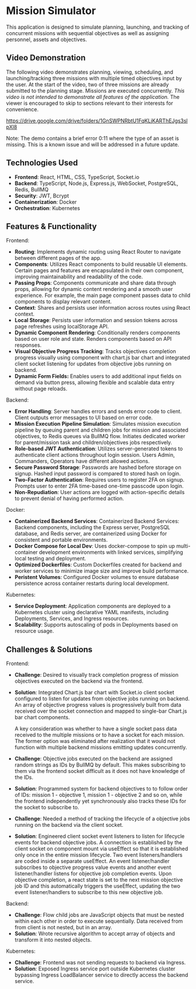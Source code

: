 # Mission Simulator

This application is designed to simulate planning, launching, and tracking of concurrent missions with sequential objectives as well as assigning personnel, assets and objectives.

## Video Demonstration

The following video demonstrates planning, viewing, scheduling, and launching/tracking three missions with multiple timed objectives input by the user. At the start of the video, two of three missions are already submitted to the planning stage. Missions are executed concurrently. *This video is not intended to demonstrate all features of the application.* The viewer is encouraged to skip to sections relevant to their interests for convenience.

https://drive.google.com/drive/folders/1GnSWPNRbtU1FqKLjKARThEJgs3slpXl8

Note: The demo contains a brief error 0:11 where the type of an asset is missing. This is a known issue and will be addressed in a future update.


## Technologies Used

- **Frontend**: React, HTML, CSS, TypeScript, Socket.io
- **Backend**: TypeScript, Node.js, Express.js, WebSocket, PostgreSQL, Redis, BullMQ
- **Security**: JWT, Bcrypt
- **Containerization**: Docker
- **Orchestration**: Kubernetes

## Features & Functionality

Frontend:
- **Routing**: Implements dynamic routing using React Router to navigate between different pages of the app.
- **Components**: Utilizes React components to build reusable UI elements. Certain pages and features are encapsulated in their own component, improving maintainability and readability of the code.
- **Passing Props**: Components communicate and share data through props, allowing for dynamic content rendering and a smooth user experience. For example, the main page component passes data to child components to display relevant content.
- **Context**: Shares and persists user information across routes using React context.
- **Local Storage**: Persists user information and session tokens across page refreshes using localStorage API.
- **Dynamic Component Rendering**: Conditionally renders components based on user role and state. Renders components based on API responses.
- **Visual Objective Progress Tracking**: Tracks objectives completion progress visually using component with chart.js bar chart and integrated client socket listening for updates from objective jobs running on backend.
- **Dynamic Form Fields:** Enables users to add additional input fields on demand via button press, allowing flexible and scalable data entry without page reloads.

Backend:
- **Error Handling**: Server handles errors and sends error code to client. Client outputs error messages to UI based on error code.  
- **Mission Execution Pipeline Simulation**: Simulates mission execution pipeline by queuing parent and children jobs for mission and associated objectives, to Redis queues via BullMQ flow. Initiates dedicated worker for parent/mission task and children/objectives jobs respectively.
- **Role-based JWT Authentication**: Utilizes server-generated tokens to authenticate client actions throughout login session. Users Admin, Commanders, Operators have different allowed actions.
- **Secure Password Storage**: Passwords are hashed before storage on signup. Hashed input password is compared to stored hash on login.
- **Two-Factor Authentication**: Requires users to register 2FA on signup. Prompts user to enter 2FA time-based one-time passcode upon login.
- **Non-Repudiation**: User actions are logged with action-specific details to prevent denial of having performed action.

Docker: 
- **Containerized Backend Services**: Containerized Backend Services: Backend components, including the Express server, PostgreSQL database, and Redis server, are containerized using Docker for consistent and portable environments.
- **Docker Compose for Local Dev**: Uses docker-compose to spin up multi-container development environments with linked services, simplifying local testing and deployment.
- **Optimized Dockerfiles**: Custom Dockerfiles created for backend and worker services to minimize image size and improve build performance.
- **Peristent Volumes**: Configured Docker volumes to ensure database persistence across container restarts during local development.

Kubernetes:
- **Service Deployment**: Application components are deployed to a Kubernetes cluster using declarative YAML manifests, including Deployments, Services, and Ingress resources.
- **Scalability**: Supports autoscaling of pods in Deployments based on resource usage.


## Challenges & Solutions

Frontend:
- **Challenge**: Desired to visually track completion progress of mission objectives executed on the backend via the frontend.
- **Solution**: Integrated Chart.js bar chart with Socket.io client socket configured to listen for updates from objective jobs running on backend. An array of objective progress values is progressively built from data received over the socket connection and mapped to single-bar Chart.js bar chart components.
  
  A key consideration was whether to have a single socket pass data received to the multiple missions or to have a socket for each mission. The former option was eliminated after realization that it would not function with multiple backend missions emitting updates concurrently.

- **Challenge**: Objective jobs executed on the backend are assigned random strings as IDs by BullMQ by default. This makes subscribing to them via the frontend socket difficult as it does not have knowledge of the IDs.
- **Solution**: Programmed system for backend objectives to to follow order of IDs: mission 1 - objective 1, mission 1 - objective 2 and so on, while the frontend independently yet synchronously also tracks these IDs for the socket to subscribe to.

- **Challenge**: Needed a method of tracking the lifecycle of a objective jobs running on the backend via the client socket.
- **Solution**: Engineered client socket event listeners to listen for lifecycle events for backend objective jobs. A connection is established by the client socket on component mount via useEffect so that it is established only once in the entire mission lifecycle. Two event listeners/handlers are coded inside a separate useEffect. An event listener/handler subscribes to objective progress value events and another event listener/handler listens for objective job completion events. Upon objective completion, a react state is set to the next mission objective job ID and this automatically triggers the useEffect, updating the two event listener/handlers to subscribe to this new objective job.
  

Backend: 
- **Challenge**: Flow child jobs are JavaScript objects that must be nested within each other in order to execute sequentially. Data received from from client is not nested, but in an array.
- **Solution**: Wrote recursive algorithm to accept array of objects and transform it into nested objects.


Kubernetes:
- **Challenge**: Frontend was not sending requests to backend via Ingress.
- **Solution**: Exposed Ingress service port outside Kubernetes cluster bypassing Ingress LoadBalancer service to directly access the backend service.
